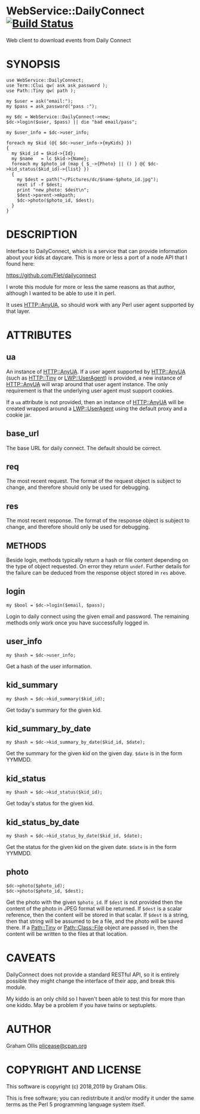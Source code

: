 # WebService::DailyConnect [![Build Status](https://secure.travis-ci.org/plicease/WebService-DailyConnect.png)](http://travis-ci.org/plicease/WebService-DailyConnect)

Web client to download events from Daily Connect

# SYNOPSIS

    use WebService::DailyConnect;
    use Term::Clui qw( ask ask_password );
    use Path::Tiny qw( path );
    
    my $user = ask("email:");
    my $pass = ask_password("pass :");
    
    my $dc = WebService::DailyConnect->new;
    $dc->login($user, $pass) || die "bad email/pass";
    
    my $user_info = $dc->user_info;
    
    foreach my $kid (@{ $dc->user_info->{myKids} })
    {
      my $kid_id = $kid->{Id};
      my $name   = lc $kid->{Name};
      foreach my $photo_id (map { $_->{Photo} || () } @{ $dc->kid_status($kid_id)->{list} })
      {
        my $dest = path("~/Pictures/dc/$name-$photo_id.jpg");
        next if -f $dest;
        print "new photo: $dest\n";
        $dest->parent->mkpath;
        $dc->photo($photo_id, $dest);
      }
    }

# DESCRIPTION

Interface to DailyConnect, which is a service that can provide information about
your kids at daycare.  This is more or less a port of a node API that I found here:

https://github.com/Flet/dailyconnect

I wrote this module for more or less the same reasons as that author, although I
wanted to be able to use it in perl.

It uses [HTTP::AnyUA](https://metacpan.org/pod/HTTP::AnyUA), so should work with any Perl user agent supported by that
layer.

# ATTRIBUTES

## ua

An instance of [HTTP::AnyUA](https://metacpan.org/pod/HTTP::AnyUA).  If a user agent supported by [HTTP::AnyUA](https://metacpan.org/pod/HTTP::AnyUA)
(such as [HTTP::Tiny](https://metacpan.org/pod/HTTP::Tiny) or [LWP::UserAgent](https://metacpan.org/pod/LWP::UserAgent)) is provided, a new instance of
[HTTP::AnyUA](https://metacpan.org/pod/HTTP::AnyUA) will wrap around that user agent instance.  The only requirement
is that the underlying user agent must support cookies.

If a `ua` attribute is not provided, then an instance of [HTTP::AnyUA](https://metacpan.org/pod/HTTP::AnyUA) will
be created wrapped around a [LWP::UserAgent](https://metacpan.org/pod/LWP::UserAgent) using the default proxy and a
cookie jar.

## base\_url

The base URL for daily connect.  The default should be correct.

## req

The most recent request.  The format of the request object is subject to change, and therefore should only be used for debugging.

## res

The most recent response.  The format of the response object is subject to change, and therefore should only be used for debugging.

## METHODS

Beside login, methods typically return a hash or file content depending on the type of object requested.
On error they return `undef`.  Further details for the failure can be deduced from the response object
stored in `res` above.

## login

    my $bool = $dc->login($email, $pass);

Login to daily connect using the given email and password.  The remaining methods only work once you have successfully logged in.

## user\_info

    my $hash = $dc->user_info;

Get a hash of the user information.

## kid\_summary

    my $hash = $dc->kid_summary($kid_id);

Get today's summary for the given kid.

## kid\_summary\_by\_date

    my $hash = $dc->kid_summary_by_date($kid_id, $date);

Get the summary for the given kid on the given day.  `$date` is in the form YYMMDD.

## kid\_status

    my $hash = $dc->kid_status($kid_id);

Get today's status for the given kid.

## kid\_status\_by\_date

    my $hash = $dc->kid_status_by_date($kid_id, $date);

Get the status for the given kid on the given date.  `$date` is in the form YYMMDD.

## photo

    $dc->photo($photo_id);
    $dc->photo($photo_id, $dest);

Get the photo with the given `$photo_id`.  If `$dest` is not provided then the content of the photo in
JPEG format will be returned.  If `$dest` is a scalar reference, then the content will be stored in that
scalar.  If `$dest` is a string, then that string will be assumed to be a file, and the photo will be saved
there.  If a [Path::Tiny](https://metacpan.org/pod/Path::Tiny) or [Path::Class::File](https://metacpan.org/pod/Path::Class::File) object are passed in, then the content will be written
to the files at that location.

# CAVEATS

DailyConnect does not provide a standard RESTful API, so it is entirely possible
they might change the interface of their app, and break this module.

My kiddo is an only child so I haven't been able to test this for more than one
kiddo.  May be a problem if you have twins or septuplets.

# AUTHOR

Graham Ollis <plicease@cpan.org>

# COPYRIGHT AND LICENSE

This software is copyright (c) 2018,2019 by Graham Ollis.

This is free software; you can redistribute it and/or modify it under
the same terms as the Perl 5 programming language system itself.
